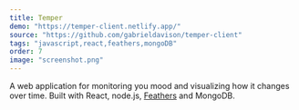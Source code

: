 ```yaml
---
title: Temper
demo: "https://temper-client.netlify.app/"
source: "https://github.com/gabrieldavison/temper-client"
tags: "javascript,react,feathers,mongoDB"
order: 7
image: "screenshot.png"
---
```


A web application for monitoring you mood and visualizing how it changes over time. Built with React, node.js, [Feathers](https://feathersjs.com/) and MongoDB.

